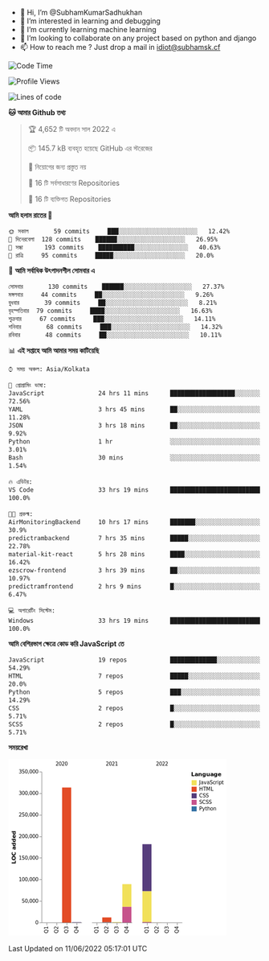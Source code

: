 - 👋 Hi, I’m @SubhamKumarSadhukhan
- 👀 I’m interested in learning and debugging
- 🌱 I’m currently learning machine learning
- 💞️ I’m looking to collaborate on any project based on python and django
- 📫 How to reach me ?
      Just drop a mail in idiot@subhamsk.cf

<!---
SubhamKumarSadhukhan/SubhamKumarSadhukhan is a ✨ special ✨ repository because its `README.md` (this file) appears on your GitHub profile.
You can click the Preview link to take a look at your changes.
--->


<!--START_SECTION:waka-->
![Code Time](http://img.shields.io/badge/Code%20Time-575%20hrs%2037%20mins-blue)

![Profile Views](http://img.shields.io/badge/%E0%A6%AA%E0%A7%8D%E0%A6%B0%E0%A7%8B%E0%A6%AB%E0%A6%BE%E0%A6%87%E0%A6%B2%20%E0%A6%A6%E0%A6%B0%E0%A7%8D%E0%A6%B6%E0%A6%A8-61-blue)

![Lines of code](https://img.shields.io/badge/%E0%A6%B9%E0%A7%8D%E0%A6%AF%E0%A6%BE%E0%A6%B2%E0%A7%8B%20%E0%A6%93%E0%A6%AF%E0%A6%BC%E0%A6%BE%E0%A6%B0%E0%A7%8D%E0%A6%B2%E0%A7%8D%E0%A6%A1%20%E0%A6%A5%E0%A7%87%E0%A6%95%E0%A7%87%20%E0%A6%86%E0%A6%AE%E0%A6%BF%20%E0%A6%B2%E0%A6%BF%E0%A6%96%E0%A7%87%E0%A6%9B%E0%A6%BF-598%20Thousand%20%E0%A6%95%E0%A7%8B%E0%A6%A1%E0%A7%87%E0%A6%B0%20%E0%A6%B2%E0%A6%BE%E0%A6%87%E0%A6%A8-blue)

**🐱 আমার Github তথ্য** 

> 🏆 4,652 টি অবদান সাল 2022 এ
 > 
> 📦 145.7 kB ব্যবহৃত হয়েছে GitHub এর স্টরেজের 
 > 
> 🚫 নিয়োগের জন্য প্রস্তুত নয়
 > 
> 📜 16 টি সর্বসাধারণের Repositories 
 > 
> 🔑 16 টি ব্যক্তিগত Repositories  
 > 
**আমি হলাম রাতের 🦉** 

```text
🌞 সকাল       59 commits     ███░░░░░░░░░░░░░░░░░░░░░░   12.42% 
🌆 দিনেরবেলা  128 commits    ██████░░░░░░░░░░░░░░░░░░░   26.95% 
🌃 সন্ধা      193 commits    ██████████░░░░░░░░░░░░░░░   40.63% 
🌙 রাত্রি     95 commits     █████░░░░░░░░░░░░░░░░░░░░   20.0%

```
📅 **আমি সর্বাধিক উৎপাদনশীল সোমবার এ** 

```text
সোমবার       130 commits    ██████░░░░░░░░░░░░░░░░░░░   27.37% 
মঙ্গলবার     44 commits     ██░░░░░░░░░░░░░░░░░░░░░░░   9.26% 
বুধবার       39 commits     ██░░░░░░░░░░░░░░░░░░░░░░░   8.21% 
বৃহস্পতিবার  79 commits     ████░░░░░░░░░░░░░░░░░░░░░   16.63% 
শুক্রবার     67 commits     ███░░░░░░░░░░░░░░░░░░░░░░   14.11% 
শনিবার       68 commits     ███░░░░░░░░░░░░░░░░░░░░░░   14.32% 
রবিবার       48 commits     ██░░░░░░░░░░░░░░░░░░░░░░░   10.11%

```


📊 **এই সপ্তাহে আমি আমার সময় কাটিয়েছি** 

```text
⌚︎ সময় অঞ্চল: Asia/Kolkata

💬 প্রোগ্রামিং ভাষা: 
JavaScript               24 hrs 11 mins      ██████████████████░░░░░░░   72.56% 
YAML                     3 hrs 45 mins       ██░░░░░░░░░░░░░░░░░░░░░░░   11.28% 
JSON                     3 hrs 18 mins       ██░░░░░░░░░░░░░░░░░░░░░░░   9.92% 
Python                   1 hr                ░░░░░░░░░░░░░░░░░░░░░░░░░   3.01% 
Bash                     30 mins             ░░░░░░░░░░░░░░░░░░░░░░░░░   1.54%

🔥 এডিটর: 
VS Code                  33 hrs 19 mins      █████████████████████████   100.0%

🐱‍💻 প্রকল্ম: 
AirMonitoringBackend     10 hrs 17 mins      ███████░░░░░░░░░░░░░░░░░░   30.9% 
predictrambackend        7 hrs 35 mins       █████░░░░░░░░░░░░░░░░░░░░   22.78% 
material-kit-react       5 hrs 28 mins       ████░░░░░░░░░░░░░░░░░░░░░   16.42% 
ezscrow-frontend         3 hrs 39 mins       ██░░░░░░░░░░░░░░░░░░░░░░░   10.97% 
predictramfrontend       2 hrs 9 mins        █░░░░░░░░░░░░░░░░░░░░░░░░   6.47%

💻 অপারেটিং সিস্টেম: 
Windows                  33 hrs 19 mins      █████████████████████████   100.0%

```

**আমি বেশিরভাগ ক্ষেত্রে কোড করি JavaScript তে** 

```text
JavaScript               19 repos            █████████████░░░░░░░░░░░░   54.29% 
HTML                     7 repos             █████░░░░░░░░░░░░░░░░░░░░   20.0% 
Python                   5 repos             ███░░░░░░░░░░░░░░░░░░░░░░   14.29% 
CSS                      2 repos             █░░░░░░░░░░░░░░░░░░░░░░░░   5.71% 
SCSS                     2 repos             █░░░░░░░░░░░░░░░░░░░░░░░░   5.71%

```


**সময়রেখা**

![Chart not found](https://raw.githubusercontent.com/SubhamKumarSadhukhan/SubhamKumarSadhukhan/main/charts/bar_graph.png) 


 Last Updated on 11/06/2022 05:17:01 UTC
<!--END_SECTION:waka-->
